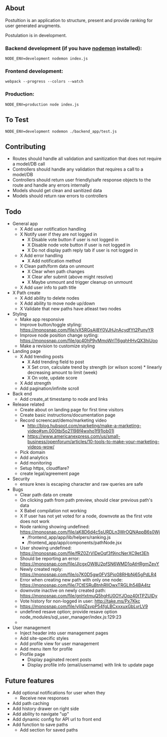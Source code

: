 ## About

Postultion is an application to structure, present and provide ranking for user generated arugments.

Postulation is in development.

### Backend development (if you have [nodemon](https://github.com/remy/nodemon) installed):
```
NODE_ENV=development nodemon index.js
```

### Frontend development:
```
webpack --progress --colors --watch
```

### Production:
```
NODE_ENV=production node index.js
```

## To Test

`NODE_ENV=development nodemon ./backend_app/test.js`

## Contributing

* Routes should handle all validation and sanitization that does not require a model/DB call
* Controllers should handle any validation that requires a call to a model/DB
* Controllers should return user friendly/safe response objects to the route and handle any errors internally
* Models should get clean and sanitized data
* Models should return raw errors to controllers

## Todo

* General app
  * X Add user notification handling
  * X Notify user if they are not logged in
    * X Disable vote button if user is not logged in
    * X Disable node vote button if user is not logged in
    * X Do not display path reply tab if user is not logged in
  * X Add error handling
    * X Add notification method
  * X Clean path/form data on unmount
    * X Clear when path changes
    * X Clear afer submit (above might resolve)
    * X Maybe unmount and trigger cleanup on unmount
  * X Add user info to path title
* X Path create
  * X Add ability to delete nodes
  * X Add ability to move node up/down
  * X Validate that new paths have atleast two nodes
* Styling
  * Make app responsive
  * Improve button/toggle styling: https://monosnap.com/file/vX5RGsAI8Y0VJHJnAcydfYt2PunyYR
  * Improve node position change sytling: https://monosnap.com/file/gc40hP9yMmoWrIT6gqhHHvQX3hiUoo
  * Make a revision to customize styling
* Landing page
  * X Add trending posts
    * X Add trending field to post
    * X Set cron, calculate trend by strength (or wilson score) * linearly decreasing amount to limit (week)
    * X On vote, update score
  * X Add strength
  * Add pagination/infinite scroll
* Back end
  * Add create_at timestamp to node and links
* Release related
  * Create about on landing page for first time visitors
  * Create basic instructions/documentation page
  * Record screencast/demo/marketing video
    * http://blog.hubspot.com/marketing/make-a-marketing-video#sm.000tbi5o21198f4wxho1f91lob01l
    * https://www.americanexpress.com/us/small-business/openforum/articles/10-tools-to-make-your-marketing-videos-wow/
  * Pick domain
  * Add analytics
  * Add monitoring
  * Setup https, cloudflare?
  * create legal/agreement page
* Security
  * ensure knex is escaping character and raw queries are safe
* Bugs
  * Clear path data on create
  * On clicking path from path preview, should clear previous path's data
  * X Babel compilation not working
  * X If user has not yet voted for a node, downvote as the first vote does not work
  * Node ranking showing undefined: https://monosnap.com/file/aK8D6d4c5sURDLn3WrOQNAppB6s0Wj
    * /frontend_app/app/lib/helpers/ranking.js
    * /frontend_app/app/components/pathNode.jsx
  * User showing undefined: https://monosnap.com/file/fRZ0ZrVIDeOqf3f9incNerXC9et3Eh
  * Should be reporting an error: https://monosnap.com/file/JlcgxOW8U2pfSN6WMD1oAtHRgmZevY
  * Newly created reply: https://monosnap.com/file/o7K0D5gw0FVSPjo08RHbNj65gPdLR4
  * Error when creating new path with only one node: https://monosnap.com/file/7CtESRuBtnhRIIOwxTRGLIh54BA4tz
  * downvote inactive on newly created path: https://monosnap.com/file/gnHxtmuQ5hgHU0OYJOqz40tTPZUlDy
  * Vote history for non-logged in user: http://take.ms/Px7Kkc
  * https://monosnap.com/file/yIjldZsvpP54fgLBCxxxuxGbLyrLV9
  * undefined resave option; provide resave option node_modules/sql_user_manager/index.js:129:23
  * 
* User management
  * Inject header into user management pages
  * Add site-specific styles
  * Add profile view for user management
  * Add menu item for profile
  * Profile page
    * Display paginated recent posts
    * Display profile info (email/username) with link to update page

## Future features
* Add optional notifications for user when they
  * Receive new responses
* Add path caching
* Add history drawer on right side
* Add ability to navigate "up"
* Add dynamic config for API url to front end
* Add function to save paths
  * Add section for saved paths
